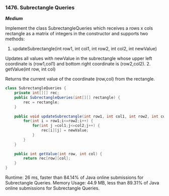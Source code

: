 ### 1476. Subrectangle Queries

***Medium***

Implement the class SubrectangleQueries which receives a rows x cols rectangle as a matrix of integers in the constructor and supports two methods:

1. updateSubrectangle(int row1, int col1, int row2, int col2, int newValue)

Updates all values with newValue in the subrectangle whose upper left coordinate is (row1,col1) and bottom right coordinate is (row2,col2).
2. getValue(int row, int col)

Returns the current value of the coordinate (row,col) from the rectangle.

```Java
class SubrectangleQueries {
    private int[][] rec;
    public SubrectangleQueries(int[][] rectangle) {
        rec = rectangle;
    }
    
    public void updateSubrectangle(int row1, int col1, int row2, int col2, int newValue) {
        for(int i = row1;i<=row2;i++) {
            for(int j =col1;j<=col2;j++) {
                rec[i][j] = newValue;
            }
        }
    }
    
    public int getValue(int row, int col) {
        return rec[row][col];
    }
}
```
Runtime: 26 ms, faster than 84.14% of Java online submissions for Subrectangle Queries.
Memory Usage: 44.9 MB, less than 89.31% of Java online submissions for Subrectangle Queries.
